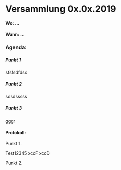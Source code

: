 # Versammlung 0x.0x.2019


####  Wo: ...

####  Wann: ...

### Agenda:

##### Punkt 1
sfsfsdfdsx
##### Punkt 2
sdsdsssss
##### Punkt 3
gggr

#### Protokoll:

Punkt 1.

Test12345
xccF
xccD

Punkt 2.
<!--stackedit_data:
eyJoaXN0b3J5IjpbLTEwMjE2MjE3MjgsNjQzMjYxNjgwLC0yMD
c1NzY1OTkyXX0=
-->